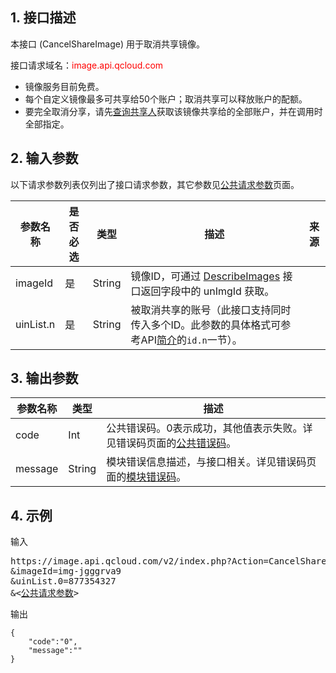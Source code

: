 ## 1. 接口描述

本接口 (CancelShareImage) 用于取消共享镜像。

接口请求域名：<font style="color:red">image.api.qcloud.com</font>

* 镜像服务目前免费。
* 每个自定义镜像最多可共享给50个账户；取消共享可以释放账户的配额。
* 要完全取消分享，请先[查询共享人](https://www.qcloud.com/doc/api/229/2391)获取该镜像共享给的全部账户，并在调用时全部指定。

## 2. 输入参数

以下请求参数列表仅列出了接口请求参数，其它参数见[公共请求参数](https://www.qcloud.com/doc/api/229/1230)页面。

| 参数名称 | 是否必选  | 类型 | 描述 |来源 |
|---------|---------|---------|---------|---------|
| imageId | 是 | String | 镜像ID，可通过 [DescribeImages](http://www.qcloud.com/doc/api/229/%E6%9F%A5%E8%AF%A2%E5%8F%AF%E7%94%A8%E7%9A%84%E9%95%9C%E5%83%8F%E5%88%97%E8%A1%A8) 接口返回字段中的 unImgId 获取。|
| uinList.n | 是 | String | 被取消共享的账号（此接口支持同时传入多个ID。此参数的具体格式可参考API[简介](https://www.qcloud.com/doc/api/229/568)的`id.n`一节）。|

## 3. 输出参数
| 参数名称 | 类型 | 描述 |
|---------|---------|---------|
| code | Int | 公共错误码。0表示成功，其他值表示失败。详见错误码页面的[公共错误码](https://www.qcloud.com/doc/api/372/%E9%94%99%E8%AF%AF%E7%A0%81#1.E3.80.81.E5.85.AC.E5.85.B1.E9.94.99.E8.AF.AF.E7.A0.81)。|
| message | String | 模块错误信息描述，与接口相关。详见错误码页面的[模块错误码](https://www.qcloud.com/doc/api/372/%E9%94%99%E8%AF%AF%E7%A0%81#2.E3.80.81.E6.A8.A1.E5.9D.97.E9.94.99.E8.AF.AF.E7.A0.81)。|
 
## 4. 示例
输入
<pre>
https://image.api.qcloud.com/v2/index.php?Action=CancelShareImage
&imageId=img-jgggrva9
&uinList.0=877354327
&<<a href="https://www.qcloud.com/doc/api/229/6976">公共请求参数</a>>
</pre>

输出
```
{
    "code":"0",
    "message":""
}
```





